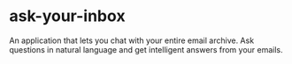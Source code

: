 # ask-your-inbox
An application that lets you chat with your entire email archive. Ask questions in natural language and get intelligent answers from your emails.
